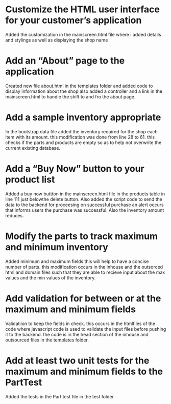 # Customize the HTML user interface for your customer’s application
Added the customization in the mainscreen.html file where i added details and stylings as well as displaying the shop name
# Add an “About” page to the application
Created new file about.html in the templates folder and added code to display information about the shop also added a controller and a  link in the mainscreen.html to handle the shift to and fro the about page.
# Add a sample inventory appropriate
In the bootstrap data file added the inventory required for the shop each item with its amount. this modification was done from line 28 to 61. this checks if the parts and products are empty so as to help not overwrite the current existing database.
# Add a “Buy Now” button to your product list
Added a buy now buttton in the mainscreen.html file in the products table in line 111 just belowthe delete button. Also added the script code to send the data to the backend for proceesing on successful purchase an alert occurs that informs users the purchase was successful. Also the inventory amount reduces.
# Modify the parts to track maximum and minimum inventory
Added minimum and maximum fields this will help to have a concise number of parts. this modification occurs in the inhouse and the outsorced html and domain files such that they are able to recieve input about the max values and the min values of the inventory.
# Add validation for between or at the maximum and minimum fields
Validatiion to keep the fields in check. this occurs in the htmlfiles of the code where javascript code is used to valldate the input files before pushing it to the backend. the code is in the head section of the inhouse and outsourced files in the templates folder.

# Add at least two unit tests for the maximum and minimum fields to the PartTest
Added the tests in the Part test file in the test folder

